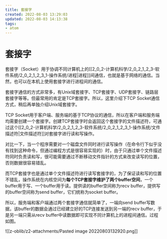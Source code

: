 ```yaml
---
title: 套接字
created: 2022-08-03 13:29:03
updated: 2022-08-03 14:13:38
tags: 
- atom
---
```

# 套接字

套接字（Socket）用于协调不同计算机上的[[2_0_2-计算机科学/2_0_2_1_2_3-软件系统/2_0_2_1_2_3_1-操作系统/进程|进程]]间通信，也就是基于网络的通信。当然，也可以在本机上使用套接字进行进程间的通信。

套接字通信的方式非常多，有Unix域套接字、TCP套接字、UDP套接字、链路层套接字等等。但最常用的肯定是TCP套接字。所以，这里介绍下TCP Socket通信方式，稍后再单独介绍Unix域套接字。

TCP Socket用于客户端、服务端的基于TCP协议的通信，所以在客户端和服务端均需要创建一个套接字。创建TCP套接字时会返回这个套接字的文件描述符，可通过这个[[2_0_2-计算机科学/2_0_2_1_2_3-软件系统/2_0_2_1_2_3_1-操作系统/文件描述符|文件描述符]]对套接字进行读和写操作。

对比一下，当一个程序需要对一个磁盘文件同时进行读写操作（在命令行下似乎没有找到这种命令，但通过编程方式是很容易实现的）时，由于只通过单个文件描述符同时负责读和写，很可能需要通过不断移动文件指针的方式来改变读写的位置，否则数据很容易错乱。

而TCP套接字也是通过单个文件描述符进行读写套接字的，为了保证读和写的位置不错乱，操作系统在内核空间为**每个TCP套接字维护了两个buffer空间**，一个buffer用于写、一个buffer用于读。提供读的buffer空间称为recv buffer，提供写的buffer空间称为send buffer，它们统称为socket buffer。

所以，服务端和客户端通过两个套接字通信就简单了，一端向send buffer写数据，该buffer的数据会通过已经建立好的TCP连接发送到另一端的recv buffer，于是另一端只需从recv buffer中读数据即可实现不同计算机上的进程间通信。过程如图。

![[z-oblib/z2-attachments/Pasted image 20220803132920.png]]